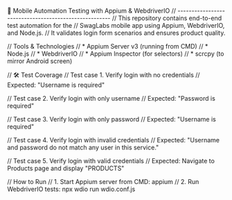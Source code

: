 📱 Mobile Automation Testing with Appium & WebdriverIO
// ------------------------------------------------------
// This repository contains end-to-end test automation for the
// SwagLabs mobile app using Appium, WebdriverIO, and Node.js.
// It validates login form scenarios and ensures product quality.

//  Tools & Technologies
// * Appium Server v3 (running from CMD)
// * Node.js
// * WebdriverIO
// * Appium Inspector (for selectors)
// * scrcpy (to mirror Android screen)

// 🛠️ Test Coverage
// Test case 1. Verify login with no credentials
// Expected: "Username is required"

// Test case 2. Verify login with only username
// Expected: "Password is required"

// Test case 3. Verify login with only password
// Expected: "Username is required"

// Test case 4. Verify login with invalid credentials
// Expected: "Username and password do not match any user in this service."

// Test case 5. Verify login with valid credentials
// Expected: Navigate to Products page and display "PRODUCTS"



//  How to Run
// 1. Start Appium server from CMD: appium
// 2. Run WebdriverIO tests: npx wdio run wdio.conf.js
